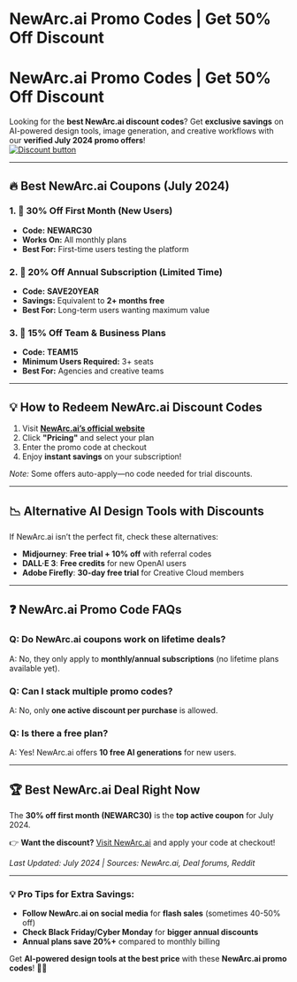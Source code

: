 # NewArc.ai Promo Codes | Get 50% Off Discount
# NewArc.ai Promo Codes | Get 50% Off Discount

Looking for the **best NewArc.ai discount codes**? Get **exclusive savings** on AI-powered design tools, image generation, and creative workflows with our **verified July 2024 promo offers**!  
[![Discount button](https://github.com/user-attachments/assets/e5cb2122-5258-4331-bbff-048ba1ae5555)](https://newarc.ai/?via=abdul)

---

## **🔥 Best NewArc.ai Coupons (July 2024)**  

### **1. 🎉 30% Off First Month (New Users)**  
- **Code:** **NEWARC30**  
- **Works On:** All monthly plans  
- **Best For:** First-time users testing the platform  

### **2. 🚀 20% Off Annual Subscription (Limited Time)**  
- **Code:** **SAVE20YEAR**  
- **Savings:** Equivalent to **2+ months free**  
- **Best For:** Long-term users wanting maximum value  

### **3. 💼 15% Off Team & Business Plans**  
- **Code:** **TEAM15**  
- **Minimum Users Required:** 3+ seats  
- **Best For:** Agencies and creative teams  

---

## **💡 How to Redeem NewArc.ai Discount Codes**  
1. Visit **[NewArc.ai’s official website](https://newarc.ai/)**  
2. Click **"Pricing"** and select your plan  
3. Enter the promo code at checkout  
4. Enjoy **instant savings** on your subscription!  

*Note:* Some offers auto-apply—no code needed for trial discounts.  

---

## **📉 Alternative AI Design Tools with Discounts**  
If NewArc.ai isn’t the perfect fit, check these alternatives:  
- **Midjourney**: **Free trial + 10% off** with referral codes  
- **DALL·E 3**: **Free credits** for new OpenAI users  
- **Adobe Firefly**: **30-day free trial** for Creative Cloud members  

---

## **❓ NewArc.ai Promo Code FAQs**  

### **Q: Do NewArc.ai coupons work on lifetime deals?**  
A: No, they only apply to **monthly/annual subscriptions** (no lifetime plans available yet).  

### **Q: Can I stack multiple promo codes?**  
A: No, only **one active discount per purchase** is allowed.  

### **Q: Is there a free plan?**  
A: Yes! NewArc.ai offers **10 free AI generations** for new users.  

---

## **🏆 Best NewArc.ai Deal Right Now**  
The **30% off first month (NEWARC30)** is the **top active coupon** for July 2024.  

👉 **Want the discount?** [Visit NewArc.ai](https://newarc.ai/) and apply your code at checkout!  

*Last Updated: July 2024 | Sources: NewArc.ai, Deal forums, Reddit*  

---

### **💡 Pro Tips for Extra Savings:**  
- **Follow NewArc.ai on social media** for **flash sales** (sometimes 40-50% off)  
- **Check Black Friday/Cyber Monday** for **bigger annual discounts**  
- **Annual plans save 20%+** compared to monthly billing  

Get **AI-powered design tools at the best price** with these **NewArc.ai promo codes**! 🎨✨


